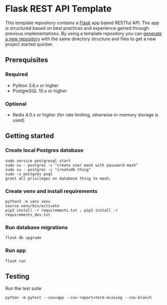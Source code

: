 # Flask REST API Template

This template repository contains a [Flask](https://flask.palletsprojects.com) app based RESTful API. The app is structured based on best practices and experience gained through previous implementations. By using a template repository you can [generate a new repository](https://github.com/MashSoftware/flask-rest-api/generate) with the same directory structure and files to get a new project started quicker.

## Prerequisites

### Required

- Python 3.6.x or higher
- PostgreSQL 10.x or higher

### Optional

- Redis 4.0.x or higher (for rate limiting, otherwise in-memory storage is used)

## Getting started

### Create local Postgres database

```shell
sudo service postgresql start
sudo su - postgres -c "create user mash with password mash"
sudo su - postgres -c "createdb thing"
sudo -u postgres psql
grant all privileges on database thing to mash;
```

### Create venv and install requirements

```shell
python3 -m venv venv
source venv/bin/activate
pip3 install -r requirements.txt ; pip3 install -r requirements_dev.txt
```

### Run database migrations

```shell
flask db upgrade
```

### Run app

```shell
flask run
```

## Testing

Run the test suite

```shell
python -m pytest --cov=app --cov-report=term-missing --cov-branch
```
